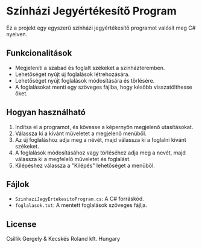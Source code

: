 # Színházi Jegyértékesítő Program

Ez a projekt egy egyszerű színházi jegyértékesítő programot valósít meg C# nyelven.

## Funkcionalitások

- Megjeleníti a szabad és foglalt székeket a színházteremben.
- Lehetőséget nyújt új foglalások létrehozására.
- Lehetőséget nyújt foglalások módosítására és törlésére.
- A foglalásokat menti egy szöveges fájlba, hogy később visszatölthesse őket.

## Hogyan használható

1. Indítsa el a programot, és kövesse a képernyőn megjelenő utasításokat.
2. Válassza ki a kívánt műveletet a megjelenő menüből.
3. Az új foglaláshoz adja meg a névét, majd válassza ki a foglalni kívánt székeket.
4. A foglalások módosításához vagy törléséhez adja meg a nevét, majd válassza ki a megfelelő műveletet és foglalást.
5. Kilépéshez válassza a "Kilépés" lehetőséget a menüből.

## Fájlok

- `SzinhaziJegyErtekesitoProgram.cs`: A C# forráskód.
- `foglalasok.txt`: A mentett foglalások szöveges fájlja.

## License

Csillik Gergely & Kecskés Roland kft. Hungary 
